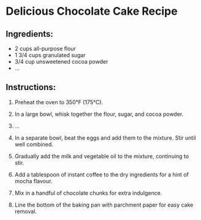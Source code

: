 # Delicious Chocolate Cake Recipe

## Ingredients:
- 2 cups all-purpose flour
- 1 3/4 cups granulated sugar
- 3/4 cup unsweetened cocoa powder
- ...

## Instructions:
1. Preheat the oven to 350°F (175°C).
2. In a large bowl, whisk together the flour, sugar, and cocoa powder.
3. ...

4. In a separate bowl, beat the eggs and add them to the mixture. Stir until well combined.
5. Gradually add the milk and vegetable oil to the mixture, continuing to stir.
6. Add a tablespoon of instant coffee to the dry ingredients for a hint of mocha flavour.
7. Mix in a handful of chocolate chunks for extra indulgence.
8. Line the bottom of the baking pan with parchment paper for easy cake removal.